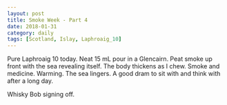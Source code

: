 ```yaml
---
layout: post
title: Smoke Week - Part 4
date: 2018-01-31
category: daily
tags: [Scotland, Islay, Laphroaig_10]
---
```


Pure Laphroaig 10 today. Neat 15 mL pour in a Glencairn. Peat smoke up front with the sea revealing itself. The body thickens as I chew. Smoke and medicine. Warming. The sea lingers. A good dram to sit with and think with after a long day.

Whisky Bob signing off.
